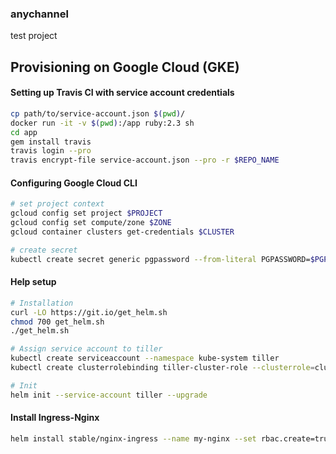 ### anychannel

test project

## Provisioning on Google Cloud (GKE)

#### Setting up Travis CI with service account credentials

```zsh
cp path/to/service-account.json $(pwd)/
docker run -it -v $(pwd):/app ruby:2.3 sh
cd app
gem install travis
travis login --pro
travis encrypt-file service-account.json --pro -r $REPO_NAME
```

#### Configuring Google Cloud CLI

```zsh
# set project context
gcloud config set project $PROJECT
gcloud config set compute/zone $ZONE
gcloud container clusters get-credentials $CLUSTER

# create secret
kubectl create secret generic pgpassword --from-literal PGPASSWORD=$PGPASSWORD
```

#### Help setup

```zsh
# Installation
curl -LO https://git.io/get_helm.sh
chmod 700 get_helm.sh
./get_helm.sh

# Assign service account to tiller
kubectl create serviceaccount --namespace kube-system tiller
kubectl create clusterrolebinding tiller-cluster-role --clusterrole=cluster-admin --serviceaccount=kube-system:tiller

# Init
helm init --service-account tiller --upgrade
```

#### Install Ingress-Nginx

```zsh
helm install stable/nginx-ingress --name my-nginx --set rbac.create=true
```
